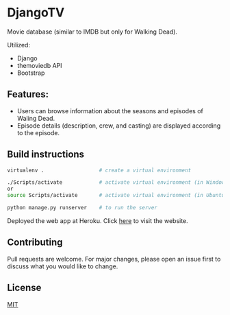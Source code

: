 # DjangoTV

Movie database (similar to IMDB but only for Walking Dead).

Utilized:

* Django
* themoviedb API 
* Bootstrap 

## Features:
* Users can browse information about the seasons and episodes of Waling Dead.
* Episode details (description, crew, and casting) are displayed according to the episode.

## Build instructions


```bash
virtualenv .                  # create a virtual environment

./Scripts/activate            # activate virtual environment (in Windows)
or 
source Scripts/activate       # activate virtual environment (in Ubuntu)

python manage.py runserver    # to run the server

```

Deployed the web app at Heroku. Click [here](https://djangotv2019.herokuapp.com) to visit the website.

## Contributing
Pull requests are welcome. For major changes, please open an issue first to discuss what you would like to change.



## License
[MIT](https://choosealicense.com/licenses/mit/)
